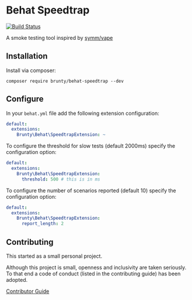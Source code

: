 # Behat Speedtrap

[![Build Status](https://travis-ci.org/Brunty/behat-speedtrap.svg?branch=master)](https://travis-ci.org/Brunty/behat-speedtrap)

A smoke testing tool inspired by [symm/vape](https://github.com/symm/vape)

## Installation

Install via composer:

`composer require brunty/behat-speedtrap --dev`

## Configure

In your `behat.yml` file add the following extension configuration:

```yaml
default:
  extensions:
    Brunty\Behat\SpeedtrapExtension: ~
```

To configure the threshold for slow tests (default 2000ms) specify the configuration option:

```yaml
default:
  extensions:
    Brunty\Behat\SpeedtrapExtension:
      threshold: 500 # this is in ms
```

To configure the number of scenarios reported (default 10) specify the configuration option:

```yaml
default:
  extensions:
    Brunty\Behat\SpeedtrapExtension:
      report_length: 2 
```

## Contributing

This started as a small personal project.

Although this project is small, openness and inclusivity are taken seriously. To that end a code of conduct (listed in the contributing guide) has been adopted.

[Contributor Guide](CONTRIBUTING.md)

